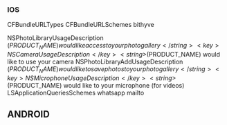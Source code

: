 ### IOS

<key>CFBundleURLTypes</key>
<array>
<dict>
<key>CFBundleURLSchemes</key>
<array>
<string>bithyve</string>
</array>
</dict>  
</array>

<key>NSPhotoLibraryUsageDescription</key>
<string>$(PRODUCT_NAME) would like access to your photo gallery</string>
  <key>NSCameraUsageDescription</key>
  <string>$(PRODUCT_NAME) would like to use your camera</string>
<key>NSPhotoLibraryAddUsageDescription</key>
<string>$(PRODUCT_NAME) would like to save photos to your photo gallery</string>
  <key>NSMicrophoneUsageDescription</key>
  <string>$(PRODUCT_NAME) would like to your microphone (for videos)</string>
<key>LSApplicationQueriesSchemes</key>
<array>
<string>whatsapp</string>
<string>mailto</string>
</array>

## ANDROID

 <uses-permission android:name="android.permission.CAMERA" />
 <uses-permission android:name="android.permission.WRITE_EXTERNAL_STORAGE"/>
  <uses-permission android:name="android.permission.RECORD_AUDIO"/>
  <uses-permission android:name="android.permission.READ_EXTERNAL_STORAGE" />
